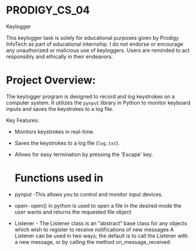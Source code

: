 # PRODIGY_CS_04
Keylogger

This keylogger task is solely for educational purposes given by Prodigy InfoTech as part of educational internship. I do not endorse or encourage any unauthorized or malicious use of keyloggers. Users are reminded to act responsibly and ethically in their endeavors.

# Project Overview:
The keylogger program is designed to record and log keystrokes on a computer system. It utilizes the `pynput` library in Python to monitor keyboard inputs and saves the keystrokes to a log file.

Key Features:
- Monitors keystrokes in real-time.
- Saves the keystrokes to a log file (`log.txt`).
- Allows for easy termination by pressing the 'Escape' key.

  # Functions used in
- pynput -This allows you to control and monitor input devices.
- open- open() in python is used to open a file in the desired mode the user wants and returns the requested file object
- Listener - The Listener class is an “abstract” base class for any objects which wish to register to receive notifications of new messages A Listener can be used in two ways; the default is to call the Listener with a new message, or by calling the method on_message_received.
